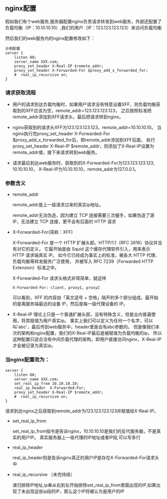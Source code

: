 ## nginx配置
假如我们有个web服务,服务器配置nginx负责请求转发到web服务，外部还配置了负载均衡（IP：10.10.10.10）,我们的用户（IP：123.123.123.123）来访问负载均衡

然后我们的web服务内的nginx配置修改如下：
```angular2
示例配置
server {
    listen 80;
    server_name XXX.com;
    proxy_set_header X-Real-IP $remote_addr;
    proxy_set_header X-Forwarded-For $proxy_add_x_forwarded_for;
    #  real_ip_recursive on;
}
```
### 请求获取流程
- 用户的请求到达负载均衡时，如果用户请求没有特意设置XFF，则负载均衡获取到的XFF应该为空，remote_addr=123.123.123.123，
之后按照标准把remote_addr添加到XFF请求头，最后把请求转到nginx。

- nginx获取到的请求头XFF为123.123.123.123，remote_addr=10.10.10.10。
当nginx执行完proxy_set_header X-Forwarded-For $proxy_add_x_forwarded_for后，把remote_addr添加到XFF后面，
执行proxy_set_header X-Real-IP $remote_addr，则添加了X-Real-IP设置为remote_addr值，接下来请求转到web服务。

- 请求最后到达web服务时，获取到的X-Forwarded-For为123.123.123.123, 10.10.10.10， X-Real-IP为10.10.10.10，remote_addr为127.0.0.1。

### 参数含义
- remote_addr
    
    remote_addr是上一级请求过来的真实ip地址。
    
    remote_addr无法伪造，因为建立 TCP 连接需要三次握手，如果伪造了源 IP，无法建立 TCP 连接，更不会有后面的 HTTP 请求

- X-Forwarded-For(简称：XFF)

    X-Forwarded-For 是一个 HTTP 扩展头部。HTTP/1.1（RFC 2616）协议并没有对它的定义，
    它最开始是由 Squid 这个缓存代理软件引入，用来表示 HTTP 请求端真实 IP。
    如今它已经成为事实上的标准，被各大 HTTP 代理、负载均衡等转发服务广泛使用，
    并被写入 RFC 7239（Forwarded HTTP Extension）标准之中。
    
    X-Forwarded-For 请求头格式非常简单，就这样
    ```angular2
    X-Forwarded-For: client, proxy1, proxy2
    ```
    可以看到，XFF 的内容由「英文逗号 + 空格」隔开的多个部分组成，最开始的是离服务端最远的设备 IP，然后是每一级代理设备的 IP。
- X-Real-IP
    理论上只是一个普通扩展头部，没有特殊含义，但是业内普遍使用，将其赋值为用户真实ip。
    事实上我们可以定义为任何一个名字，可以叫'abc'，最后传到web服务中，header里是会有abc参数的。
    但是像我们本次的架构和nginx配置，我们的X-Real-IP最后是被赋值为负载均衡的ip。
    所以这种配置只适合没有中间负载代理的架构，即用户直接访问nginx，X-Real-IP才会被记录为真实ip。
    
    
### 当nginx配置改为：
```angular2
server {
    listen 80;
    server_name XXX.com;
    set_real_ip_from 10.10.10.10;
    real_ip_header  X-Forwarded-For;
    proxy_set_header X-Real-IP $remote_addr;
    #  real_ip_recursive on;
}
```
请求到达nginx之后获取到remote_addr为123.123.123.123并赋值给X-Real-IP。
- set_real_ip_from
  
    set_real_ip_from指令是告诉nginx，10.10.10.10是我们的反代服务器，不是真实的用户IP。
    真实服务器上一级代理的IP地址或者IP段,可以写多行
- real_ip_header
    
    real_ip_header则是告诉nginx真正的用户IP是存在X-Forwarded-For请求头中
- real_ip_recursive （未完待续）

    递归排除IP地址,ip串从右到左开始排除set_real_ip_from里面出现的IP,如果出现了未出现这些ip段的IP，那么这个IP将被认为是用户的IP
